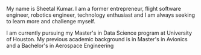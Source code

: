 My name is Sheetal Kumar. I am a former entrepreneur, flight software engineer, robotics
engineer, technology enthusiast and I am always seeking to learn more and challenge myself.

I am currently pursuing my Master's in Data Science program at University of Houston. My
previous academic background is in Master's in Avionics and a Bachelor's in Aerospace
Engineering